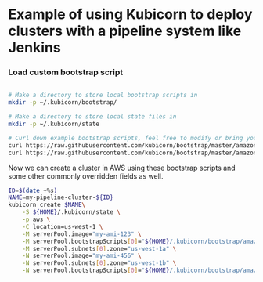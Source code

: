 # Example of using Kubicorn to deploy clusters with a pipeline system like Jenkins

### Load custom bootstrap script

```bash

# Make a directory to store local bootstrap scripts in
mkdir -p ~/.kubicorn/bootstrap/

# Make a directory to store local state files in
mkdir -p ~/.kubicorn/state

# Curl down example bootstrap scripts, feel free to modify or bring your own
curl https://raw.githubusercontent.com/kubicorn/bootstrap/master/amazon_k8s_ubuntu_16.04_master.sh -o ~/.kubicorn/bootstrap/amazon_k8s_ubuntu_16.04_master.sh
curl https://raw.githubusercontent.com/kubicorn/bootstrap/master/amazon_k8s_ubuntu_16.04_node.sh -o ~/.kubicorn/bootstrap/amazon_k8s_ubuntu_16.04_node.sh
```

Now we can create a cluster in AWS using these bootstrap scripts and some other commonly overridden fields as well.


```bash
ID=$(date +%s)
NAME=my-pipeline-cluster-${ID}
kubicorn create $NAME\
    -S ${HOME}/.kubicorn/state \
    -p aws \
    -C location=us-west-1 \
    -M serverPool.image="my-ami-123" \
    -M serverPool.bootstrapScripts[0]="${HOME}/.kubicorn/bootstrap/amazon_k8s_ubuntu_16.04_master.sh" \
    -M serverPool.subnets[0].zone="us-west-1a" \
    -N serverPool.image="my-ami-456" \
    -N serverPool.subnets[0].zone="us-west-1b" \
    -N serverPool.bootstrapScripts[0]="${HOME}/.kubicorn/bootstrap/amazon_k8s_ubuntu_16.04_master.sh"
```